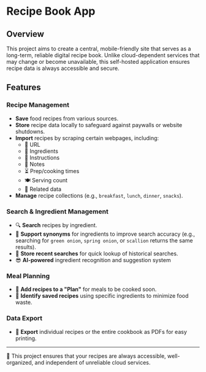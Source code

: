 # Recipe Book App

## Overview

This project aims to create a central, mobile-friendly site that serves as a long-term, reliable digital recipe book. Unlike cloud-dependent services that may change or become unavailable, this self-hosted application ensures recipe data is always accessible and secure.

## Features

### Recipe Management

- **Save** food recipes from various sources.
- **Store** recipe data locally to safeguard against paywalls or website shutdowns.
- **Import** recipes by scraping certain webpages, including:
  - 📌 URL
  - 🥕 Ingredients
  - 📖 Instructions
  - 📝 Notes
  - ⏳ Prep/cooking times
  - 🍽️ Serving count
  - 🔗 Related data
- **Manage** recipe collections (e.g., `breakfast`, `lunch`, `dinner`, `snacks`).

### Search & Ingredient Management

- 🔍 **Search** recipes by ingredient.
- 🔄 **Support synonyms** for ingredients to improve search accuracy (e.g., searching for `green onion`, `spring onion`, or `scallion` returns the same results).
- 📌 **Store recent searches** for quick lookup of historical searches.
- 😎 **AI-powered** ingredient recognition and suggestion system

### Meal Planning

- 📅 **Add recipes to a "Plan"** for meals to be cooked soon.
- 🛒 **Identify saved recipes** using specific ingredients to minimize food waste.

### Data Export

- 📄 **Export** individual recipes or the entire cookbook as PDFs for easy printing.

---

📌 This project ensures that your recipes are always accessible, well-organized, and independent of unreliable cloud services.



